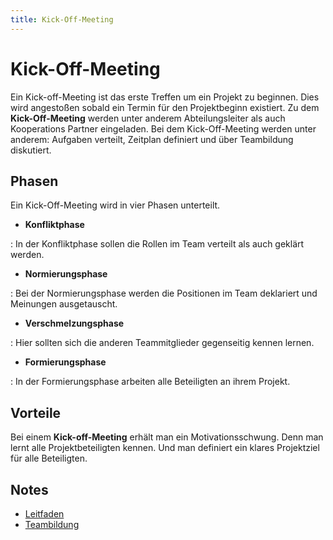 ```yaml
---
title: Kick-Off-Meeting
---
```


# Kick-Off-Meeting

Ein Kick-off-Meeting ist das erste Treffen um ein Projekt zu beginnen.
Dies wird angestoßen sobald ein Termin für den Projektbeginn existiert.
Zu dem **Kick-Off-Meeting** werden unter anderem Abteilungsleiter als
auch Kooperations Partner eingeladen. Bei dem Kick-Off-Meeting werden
unter anderem: Aufgaben verteilt, Zeitplan definiert und über
Teambildung diskutiert.

## Phasen

Ein Kick-Off-Meeting wird in vier Phasen unterteilt.

-   **Konfliktphase**

:   In der Konfliktphase sollen die Rollen im Team verteilt als auch
    geklärt werden.

-   **Normierungsphase**

:   Bei der Normierungsphase werden die Positionen im Team deklariert
    und Meinungen ausgetauscht.

-   **Verschmelzungsphase**

:   Hier sollten sich die anderen Teammitglieder gegenseitig kennen
    lernen.

-   **Formierungsphase**

:   In der Formierungsphase arbeiten alle Beteiligten an ihrem Projekt.

## Vorteile

Bei einem **Kick-off-Meeting** erhält man ein Motivationsschwung. Denn
man lernt alle Projektbeteiligten kennen. Und man definiert ein klares
Projektziel für alle Beteiligten.

## Notes

-   [Leitfaden]
-   [Teambildung]

  [Leitfaden]: http://www.umsetzungsberatung.de/methoden/kickoff_leitfaden.php
  [Teambildung]: http://de.wikipedia.org/wiki/Teambildung
